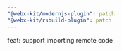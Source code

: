 ```yaml
---
"@webx-kit/modernjs-plugin": patch
"@webx-kit/rsbuild-plugin": patch
---
```


feat: support importing remote code
